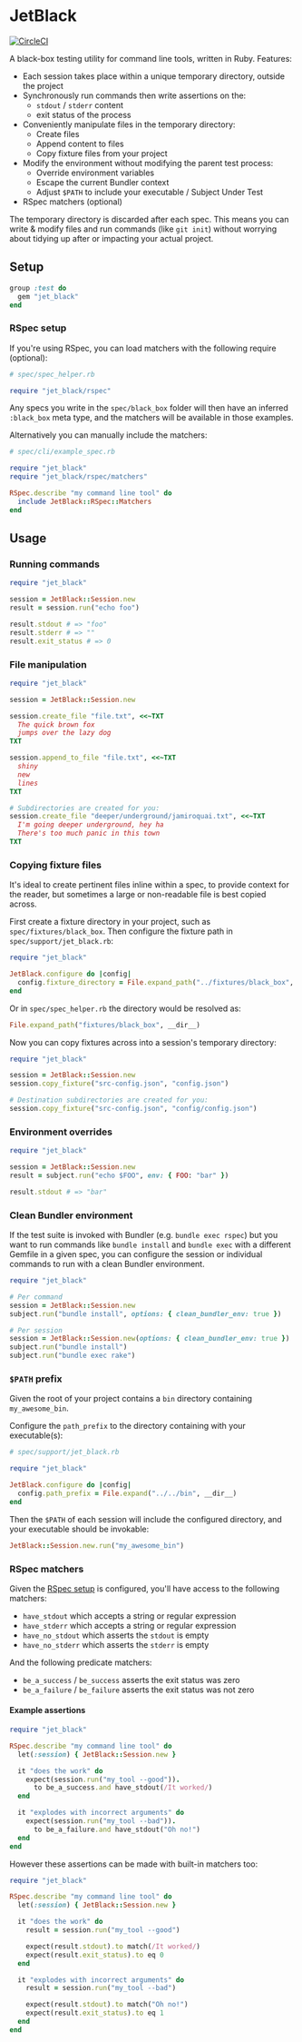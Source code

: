 # JetBlack

[![CircleCI](https://circleci.com/gh/odlp/jet_black.svg?style=svg)](https://circleci.com/gh/odlp/jet_black)

A black-box testing utility for command line tools, written in Ruby. Features:

- Each session takes place within a unique temporary directory, outside the project
- Synchronously run commands then write assertions on the:
  - `stdout` / `stderr` content
  - exit status of the process
- Conveniently manipulate files in the temporary directory:
  - Create files
  - Append content to files
  - Copy fixture files from your project
- Modify the environment without modifying the parent test process:
  - Override environment variables
  - Escape the current Bundler context
  - Adjust `$PATH` to include your executable / Subject Under Test
- RSpec matchers (optional)

The temporary directory is discarded after each spec. This means you can write
& modify files and run commands (like `git init`) without worrying about tidying
up after or impacting your actual project.

## Setup

```ruby
group :test do
  gem "jet_black"
end
```

### RSpec setup

If you're using RSpec, you can load matchers with the following require
(optional):

```ruby
# spec/spec_helper.rb

require "jet_black/rspec"
```

Any specs you write in the `spec/black_box` folder will then have an inferred
`:black_box` meta type, and the matchers will be available in those examples.

Alternatively you can manually include the matchers:

```ruby
# spec/cli/example_spec.rb

require "jet_black"
require "jet_black/rspec/matchers"

RSpec.describe "my command line tool" do
  include JetBlack::RSpec::Matchers
end
```

## Usage

### Running commands

```ruby
require "jet_black"

session = JetBlack::Session.new
result = session.run("echo foo")

result.stdout # => "foo"
result.stderr # => ""
result.exit_status # => 0
```

### File manipulation

```ruby
require "jet_black"

session = JetBlack::Session.new

session.create_file "file.txt", <<~TXT
  The quick brown fox
  jumps over the lazy dog
TXT

session.append_to_file "file.txt", <<~TXT
  shiny
  new
  lines
TXT

# Subdirectories are created for you:
session.create_file "deeper/underground/jamiroquai.txt", <<~TXT
  I'm going deeper underground, hey ha
  There's too much panic in this town
TXT
```

### Copying fixture files

It's ideal to create pertinent files inline within a spec, to provide context
for the reader, but sometimes a large or non-readable file is best copied
across.

First create a fixture directory in your project, such as
`spec/fixtures/black_box`. Then configure the fixture path in
`spec/support/jet_black.rb`:

```ruby
require "jet_black"

JetBlack.configure do |config|
  config.fixture_directory = File.expand_path("../fixtures/black_box", __dir__)
end
```

Or in `spec/spec_helper.rb` the directory would be resolved as:

```ruby
File.expand_path("fixtures/black_box", __dir__)
```

Now you can copy fixtures across into a session's temporary directory:

```ruby
require "jet_black"

session = JetBlack::Session.new
session.copy_fixture("src-config.json", "config.json")

# Destination subdirectories are created for you:
session.copy_fixture("src-config.json", "config/config.json")
```

### Environment overrides

```ruby
require "jet_black"

session = JetBlack::Session.new
result = subject.run("echo $FOO", env: { FOO: "bar" })

result.stdout # => "bar"
```

### Clean Bundler environment

If the test suite is invoked with Bundler (e.g. `bundle exec rspec`) but you
want to run commands like `bundle install` and `bundle exec` with a different
Gemfile in a given spec, you can configure the session or individual commands to
run with a clean Bundler environment.

```ruby
require "jet_black"

# Per command
session = JetBlack::Session.new
subject.run("bundle install", options: { clean_bundler_env: true })

# Per session
session = JetBlack::Session.new(options: { clean_bundler_env: true })
subject.run("bundle install")
subject.run("bundle exec rake")
```

### `$PATH` prefix

Given the root of your project contains a `bin` directory containing
`my_awesome_bin`.

Configure the `path_prefix` to the directory containing with your executable(s):

```ruby
# spec/support/jet_black.rb

require "jet_black"

JetBlack.configure do |config|
  config.path_prefix = File.expand("../../bin", __dir__)
end
```

Then the `$PATH` of each session will include the configured directory, and your
executable should be invokable:

```ruby
JetBlack::Session.new.run("my_awesome_bin")
```

### RSpec matchers

Given the [RSpec setup](#rspec-setup) is configured, you'll have access to the
following matchers:

- `have_stdout` which accepts a string or regular expression
- `have_stderr` which accepts a string or regular expression
- `have_no_stdout` which asserts the `stdout` is empty
- `have_no_stderr` which asserts the `stderr` is empty

And the following predicate matchers:

- `be_a_success` / `be_success` asserts the exit status was zero
- `be_a_failure` / `be_failure` asserts the exit status was not zero

#### Example assertions

```ruby
require "jet_black"

RSpec.describe "my command line tool" do
  let(:session) { JetBlack::Session.new }

  it "does the work" do
    expect(session.run("my_tool --good")).
      to be_a_success.and have_stdout(/It worked/)
  end

  it "explodes with incorrect arguments" do
    expect(session.run("my_tool --bad")).
      to be_a_failure.and have_stdout("Oh no!")
  end
end
```

However these assertions can be made with built-in matchers too:

```ruby
require "jet_black"

RSpec.describe "my command line tool" do
  let(:session) { JetBlack::Session.new }

  it "does the work" do
    result = session.run("my_tool --good")

    expect(result.stdout).to match(/It worked/)
    expect(result.exit_status).to eq 0
  end

  it "explodes with incorrect arguments" do
    result = session.run("my_tool --bad")

    expect(result.stdout).to match("Oh no!")
    expect(result.exit_status).to eq 1
  end
end
```

